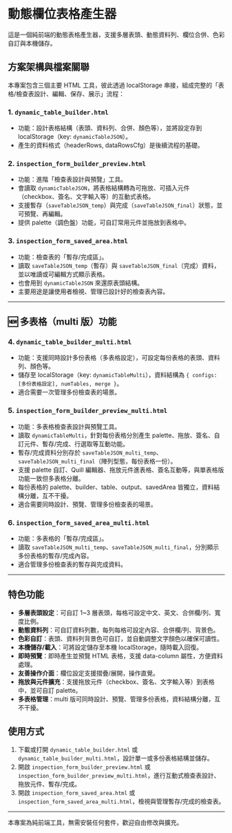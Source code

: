 # 動態欄位表格產生器

這是一個純前端的動態表格產生器，支援多層表頭、動態資料列、欄位合併、色彩自訂與本機儲存。

## 方案架構與檔案關聯

本專案包含三個主要 HTML 工具，彼此透過 localStorage 串接，組成完整的「表格/檢查表設計、編輯、保存、展示」流程：

### 1. `dynamic_table_builder.html`
- 功能：設計表格結構（表頭、資料列、合併、顏色等），並將設定存到 localStorage（key: `dynamicTableJSON`）。
- 產生的資料格式（headerRows, dataRowsCfg）是後續流程的基礎。

### 2. `inspection_form_builder_preview.html`
- 功能：進階「檢查表設計與預覽」工具。
- 會讀取 `dynamicTableJSON`，將表格結構轉為可拖放、可插入元件（checkbox、簽名、文字輸入等）的互動式表格。
- 支援暫存（`saveTableJSON_temp`）與完成（`saveTableJSON_final`）狀態，並可預覽、再編輯。
- 提供 palette（調色盤）功能，可自訂常用元件並拖放到表格中。

### 3. `inspection_form_saved_area.html`
- 功能：檢查表的「暫存/完成區」。
- 讀取 `saveTableJSON_temp`（暫存）與 `saveTableJSON_final`（完成）資料，並以唯讀或可編輯方式顯示表格。
- 也會用到 `dynamicTableJSON` 來還原表頭結構。
- 主要用途是讓使用者檢視、管理已設計好的檢查表內容。

---

## 🆕 多表格（multi 版）功能

### 4. `dynamic_table_builder_multi.html`
- 功能：支援同時設計多份表格（多表格設定），可設定每份表格的表頭、資料列、顏色等。
- 儲存至 localStorage（key: `dynamicTableMulti`），資料結構為 `{ configs: [多份表格設定], numTables, merge }`。
- 適合需要一次管理多份檢查表的場景。

### 5. `inspection_form_builder_preview_multi.html`
- 功能：多表格檢查表設計與預覽工具。
- 讀取 `dynamicTableMulti`，針對每份表格分別產生 palette、拖放、簽名、自訂元件、暫存/完成、行選取等互動功能。
- 暫存/完成資料分別存於 `saveTableJSON_multi_temp`、`saveTableJSON_multi_final`（陣列型態，每份表格一份）。
- 支援 palette 自訂、Quill 編輯器、拖放元件進表格、簽名互動等，與單表格版功能一致但多表格分離。
- 每份表格的 palette、builder、table、output、savedArea 皆獨立，資料結構分離，互不干擾。
- 適合需要同時設計、預覽、管理多份檢查表的場景。

### 6. `inspection_form_saved_area_multi.html`
- 功能：多表格的「暫存/完成區」。
- 讀取 `saveTableJSON_multi_temp`、`saveTableJSON_multi_final`，分別顯示多份表格的暫存/完成內容。
- 適合管理多份檢查表的暫存與完成資料。

---

## 特色功能

- **多層表頭設定**：可自訂 1~3 層表頭，每格可設定中文、英文、合併欄/列、寬度比例。
- **動態資料列**：可自訂資料列數，每列每格可設定內容、合併欄/列、背景色。
- **色彩自訂**：表頭、資料列背景色可自訂，並自動調整文字顏色以確保可讀性。
- **本機儲存/載入**：可將設定儲存至本機 localStorage，隨時載入回復。
- **即時預覽**：即時產生並預覽 HTML 表格，支援 data-column 屬性，方便資料處理。
- **友善操作介面**：欄位設定支援摺疊/展開，操作直覺。
- **拖放與元件擴充**：支援拖放元件（checkbox、簽名、文字輸入等）到表格中，並可自訂 palette。
- **多表格管理**：multi 版可同時設計、預覽、管理多份表格，資料結構分離，互不干擾。

## 使用方式

1. 下載或打開 `dynamic_table_builder.html` 或 `dynamic_table_builder_multi.html`，設計單一或多份表格結構並儲存。
2. 開啟 `inspection_form_builder_preview.html` 或 `inspection_form_builder_preview_multi.html`，進行互動式檢查表設計、拖放元件、暫存/完成。
3. 開啟 `inspection_form_saved_area.html` 或 `inspection_form_saved_area_multi.html`，檢視與管理暫存/完成的檢查表。

---

本專案為純前端工具，無需安裝任何套件，歡迎自由修改與擴充。
